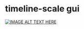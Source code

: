 # timeline-scale gui
[![IMAGE ALT TEXT HERE](https://img.youtube.com/vi/H3BEtLazSBg/0.jpg)](https://www.youtube.com/watch?v=H3BEtLazSBg)